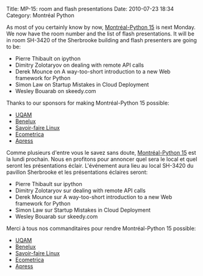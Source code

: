 Title: MP-15: room and flash presentations
Date: 2010-07-23 18:34
Category: Montréal Python

<!--:en-->

As most of you certainly know by now, [Montréal-Python 15][] is next
Monday. We now have the room number and the list of flash presentations.
It will be in room SH-3420 of the Sherbrooke building and flash
presenters are going to be:

-   Pierre Thibault on ipython
-   Dimitry Zolotaryov on dealing with remote API calls
-   Derek Mounce on A way-too-short introduction to a new Web framework
    for Python
-   Simon Law on Startup Mistakes in Cloud Deployment
-   Wesley Bouarab on skeedy.com

Thanks to our sponsors for making Montréal-Python 15 possible:

-   [UQAM][]
-   [Benelux][]
-   [Savoir-faire Linux][]
-   [Ecometrica][]
-   [Apress][]

<!--:--><!--:fr-->

Comme plusieurs d'entre vous le savez sans doute, [Montréal-Python
15][1] est la lundi prochain. Nous en profitons pour annoncer quel sera
le local et quel seront les présentations éclair. L'événement aura lieu
au local SH-3420 du pavillon Sherbrooke et les présentations éclaires
seront:

-   Pierre Thibault sur ipython
-   Dimitry Zolotaryov sur dealing with remote API calls
-   Derek Mounce sur A way-too-short introduction to a new Web framework
    for Python
-   Simon Law sur Startup Mistakes in Cloud Deployment
-   Wesley Bouarab sur skeedy.com

Merci à tous nos commanditaires pour rendre Montréal-Python 15 possible:

-   [UQAM][]
-   [Benelux][]
-   [Savoir-faire Linux][]
-   [Ecometrica][]
-   [Apress][]

<!--:-->

</p>

  [Montréal-Python 15]: http://montrealpython.org/2010/06/mp-15/
  [UQAM]: http://uqam.ca
  [Benelux]: http://www.brasseriebenelux.com/
  [Savoir-faire Linux]: http://savoirfairelinux.com
  [Ecometrica]: http://ecometrica.ca
  [Apress]: http://apress.com/
  [1]: http://montrealpython.org/fr/2010/06/mp-15/
